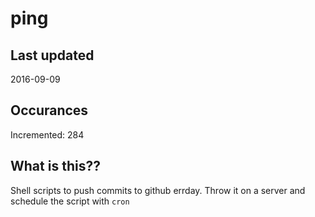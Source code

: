 # ping

## Last updated
2016-09-09

## Occurances
Incremented: 284

## What is this?? 
Shell scripts to push commits to github errday. Throw it on a server and schedule the script with `cron`
